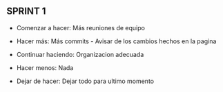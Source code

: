 ## SPRINT 1
* Comenzar a hacer: Más reuniones de equipo

* Hacer más: Más commits -  Avisar de los cambios hechos en la pagina

* Continuar haciendo: Organizacion adecuada

* Hacer menos: Nada

* Dejar de hacer: Dejar todo para ultimo momento
